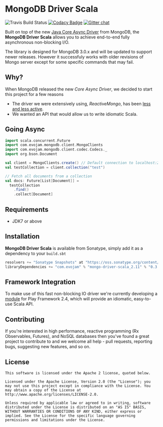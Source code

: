 # MongoDB Driver Scala

![Travis Build Status](https://travis-ci.org/evojam/mongodb-driver-scala.svg)
[![Codacy Badge](https://www.codacy.com/project/badge/305004faf8194a27b93e3a9d2b04bbb9)](https://www.codacy.com/app/evojam/mongodb-driver-scala)
[![Gitter chat](https://badges.gitter.im/evojam/mongodb-driver-scala.png)](https://gitter.im/evojam/mongodb-driver-scala "Gitter chat")

Built on top of the new [Java Core Async Driver](http://mongodb.github.io/mongo-java-driver/) from MongoDB,
the **MongoDB Driver Scala** allows you to achieve end-to-end fully asynchronous non-blocking I/O.

The library is designed for MongoDB 3.0.x and will be updated to support newer releases. However it successfuly works
with older revisions of Mongo server except for some specific commands that may fail.

## Why?
When MongoDB released the new *Core Async Driver*, we decided to start this project for a few reasons
* The driver we were extensively using, *ReactiveMongo*, has been [less and less active](https://github.com/ReactiveMongo/ReactiveMongo/commits/master).
* We wanted an API that would allow us to write idiomatic Scala.

## Going Async

```scala
import scala.concurrent.Future
import com.evojam.mongodb.client.MongoClients
import com.evojam.mongodb.client.codec.Codecs._
import org.bson.Document

val client = MongoClients.create() // Default connection to localhost:27017
val testCollection = client.collection("test")

// Fetch all documents from a collection
val docs: Future[List[Document]] =
  testCollection
    .find()
    .collect[Document]
```

## Requirements

- JDK7 or above

## Installation

**MongoDB Driver Scala** is available from Sonatype, simply add it as a dependency to your `build.sbt`

```scala
resolvers += "Sonatype Snapshots" at "https://oss.sonatype.org/content/repositories/snapshots/"
libraryDependencies += "com.evojam" % "mongo-driver-scala_2.11" % "0.3.2-SNAPSHOT"
```

## Framework Integration

To make use of this fast non-blocking IO driver we're currently developing a [module](https://github.com/evojam/play-mongodb-driver) for Play Framework 2.4,
which will provide an idiomatic, easy-to-use Scala API.

## Contributing

If you're interested in high performance, reactive programming (Rx Observables, Futures), and NoSQL databases then you've found a great project
to contribute to and we welcome all help - pull requests, reporting bugs, suggesting new features, and so on.

## License
```
This software is licensed under the Apache 2 license, quoted below.

Licensed under the Apache License, Version 2.0 (the "License"); you may not use this project except in compliance with the License. You may obtain a copy of the License at http://www.apache.org/licenses/LICENSE-2.0.

Unless required by applicable law or agreed to in writing, software distributed under the License is distributed on an "AS IS" BASIS, WITHOUT WARRANTIES OR CONDITIONS OF ANY KIND, either express or implied. See the License for the specific language governing permissions and limitations under the License.
```
